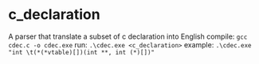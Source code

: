 # c_declaration
A parser that translate a subset of c declaration into English
compile:
  `gcc cdec.c -o cdec.exe`
run:
  `.\cdec.exe <c_declaration>`
example:
  `.\cdec.exe "int \t(*(*vtable)[])(int **, int (*)[])"`
  
